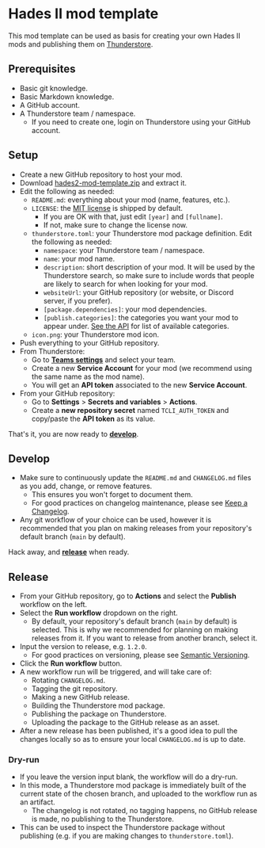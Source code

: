 # Hades II mod template

This mod template can be used as basis for creating your own Hades II mods and
publishing them on [Thunderstore](https://thunderstore.io/).

## Prerequisites

- Basic git knowledge.
- Basic Markdown knowledge.
- A GitHub account.
- A Thunderstore team / namespace.
  - If you need to create one, login on Thunderstore using your GitHub account.

## Setup

- Create a new GitHub repository to host your mod.
- Download [hades2-mod-template.zip](https://github.com/SGG-Modding/Hades2ModTemplate/releases/latest/download/hades2-mod-template.zip) and extract it.
- Edit the following as needed:
  - `README.md`: everything about your mod (name, features, etc.).
  - `LICENSE`: the [MIT license](https://choosealicense.com/licenses/mit/) is shipped by default.
    - If you are OK with that, just edit `[year]` and `[fullname]`.
    - If not, make sure to change the license now.
  - `thunderstore.toml`: your Thunderstore mod package definition. Edit the following as needed:
    - `namespace`: your Thunderstore team / namespace.
    - `name`: your mod name.
    - `description`: short description of your mod. It will be used by the Thunderstore search, so make sure to include words that people are likely to search for when looking for your mod.
    - `websiteUrl`: your GitHub repository (or website, or Discord server, if you prefer).
    - `[package.dependencies]`: your mod dependencies.
    - `[publish.categories]`: the categories you want your mod to appear under. [See the API](https://thunderstore.io/api/experimental/community/hades-ii/category/) for list of available categories.
  - `icon.png`: your Thunderstore mod icon.
- Push everything to your GitHub repository.
- From Thunderstore:
  - Go to [**Teams settings**](https://thunderstore.io/settings/teams/) and select your team.
  - Create a new **Service Account** for your mod (we recommend using the same name as the mod name).
  - You will get an **API token** associated to the new **Service Account**.
- From your GitHub repository:
  - Go to **Settings** > **Secrets and variables** > **Actions**.
  - Create a **new repository secret** named `TCLI_AUTH_TOKEN` and copy/paste the **API token** as its value.

That's it, you are now ready to [**develop**](#develop).

## Develop

- Make sure to continuously update the `README.md` and `CHANGELOG.md` files as you add, change, or remove features.
  - This ensures you won't forget to document them.
  - For good practices on changelog maintenance, please see [Keep a Changelog](https://keepachangelog.com/).
- Any git workflow of your choice can be used, however it is recommended that you plan on making releases from your repository's default branch (`main` by default).

Hack away, and [**release**](#release) when ready.

## Release

- From your GitHub repository, go to **Actions** and select the **Publish** workflow on the left.
- Select the **Run workflow** dropdown on the right.
  - By default, your repository's default branch (`main` by default) is selected. This is why we recommended for planning on making releases from it. If you want to release from another branch, select it.
- Input the version to release, e.g. `1.2.0`.
  - For good practices on versioning, please see [Semantic Versioning](https://semver.org/spec/v2.0.0.html).
- Click the **Run workflow** button.
- A new workflow run will be triggered, and will take care of:
  - Rotating `CHANGELOG.md`.
  - Tagging the git repository.
  - Making a new GitHub release.
  - Building the Thunderstore mod package.
  - Publishing the package on Thunderstore.
  - Uploading the package to the GitHub release as an asset.
- After a new release has been published, it's a good idea to pull the changes locally so as to ensure your local `CHANGELOG.md` is up to date.

### Dry-run

- If you leave the version input blank, the workflow will do a dry-run.
- In this mode, a Thunderstore mod package is immediately built of the current state of the chosen branch, and uploaded to the workflow run as an artifact.
  - The changelog is not rotated, no tagging happens, no GitHub release is made, no publishing to the Thunderstore.
- This can be used to inspect the Thunderstore package without publishing (e.g. if you are making changes to `thunderstore.toml`).
